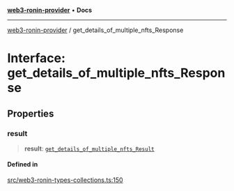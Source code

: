 [**web3-ronin-provider**](../README.md) • **Docs**

***

[web3-ronin-provider](../globals.md) / get\_details\_of\_multiple\_nfts\_Response

# Interface: get\_details\_of\_multiple\_nfts\_Response

## Properties

### result

> **result**: [`get_details_of_multiple_nfts_Result`](get_details_of_multiple_nfts_Result.md)

#### Defined in

[src/web3-ronin-types-collections.ts:150](https://github.com/chuacw/web3-ronin-provider/blob/dab3da736520006c9aeb4dab1fb5f7a56228c341/src/web3-ronin-types-collections.ts#L150)
